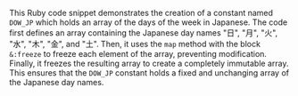 This Ruby code snippet demonstrates the creation of a constant named `DOW_JP` which holds an array of the days of the week in Japanese. The code first defines an array containing the Japanese day names "日", "月", "火", "水", "木", "金", and "土". Then, it uses the `map` method with the block `&:freeze` to freeze each element of the array, preventing modification. Finally, it freezes the resulting array to create a completely immutable array. This ensures that the `DOW_JP` constant holds a fixed and unchanging array of the Japanese day names.




